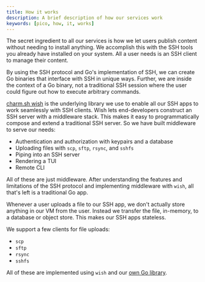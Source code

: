```yaml
---
title: How it works
description: A brief description of how our services work
keywords: [pico, how, it, works]
---
```


The secret ingredient to all our services is how we let users publish content
without needing to install anything. We accomplish this with the SSH tools you
already have installed on your system. All a user needs is an SSH client to
manage their content.

By using the SSH protocol and Go's implementation of SSH, we can create Go
binaries that interface with SSH in unique ways. Further, we are inside the
context of a Go binary, not a traditional SSH session where the user could
figure out how to execute arbitrary commands.

[charm.sh wish](https://github.com/charmbracelet/wish) is the underlying library
we use to enable all our SSH apps to work seamlessly with SSH clients. Wish lets
end-developers construct an SSH server with a middleware stack. This makes it
easy to programmatically compose and extend a traditional SSH server. So we have
built middleware to serve our needs:

- Authentication and authorization with keypairs and a database
- Uploading files with `scp`, `sftp`, `rsync`, and `sshfs`
- Piping into an SSH server
- Rendering a TUI
- Remote CLI

All of these are just middleware. After understanding the features and
limitations of the SSH protocol and implementing middleware with `wish`, all
that's left is a traditional Go app.

Whenever a user uploads a file to our SSH app, we don't actually store anything
in our VM from the user. Instead we transfer the file, in-memory, to a database
or object store. This makes our SSH apps stateless.

We support a few clients for file uploads:

- `scp`
- `sftp`
- `rsync`
- `sshfs`

All of these are implemented using `wish` and our
[own Go library](https://github.com/picosh/send).
